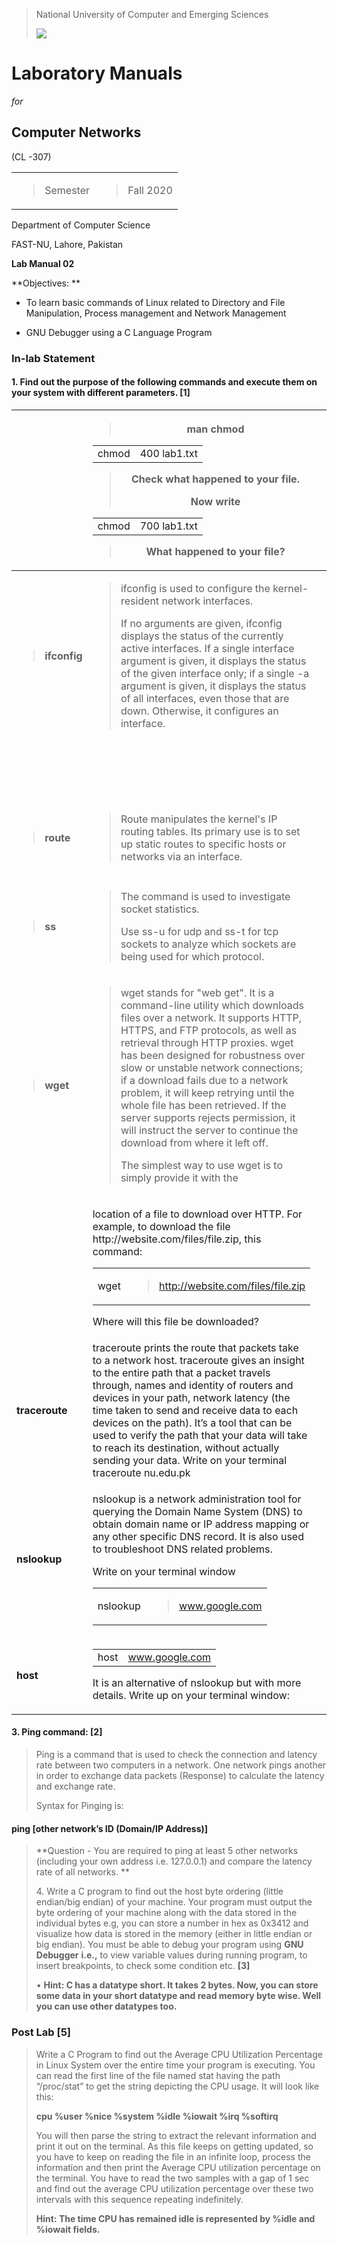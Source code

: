 > National University of Computer and Emerging Sciences
> 
> ![](media/image1.jpg)

# Laboratory Manuals

*for*

## Computer Networks

(CL -307)

<table>
<tbody>
<tr class="odd">
<td><blockquote>
<p>Semester</p>
</blockquote></td>
<td><blockquote>
<p>Fall 2020</p>
</blockquote></td>
</tr>
</tbody>
</table>

Department of Computer Science

FAST-NU, Lahore, Pakistan

**Lab Manual 02**

**Objectives: **

  - To learn basic commands of Linux related to Directory and File
    Manipulation, Process management and Network Management

  - GNU Debugger using a C Language Program

### In-lab Statement

#### 1\. Find out the purpose of the following commands and execute them on your system with different parameters. \[1\]

<table>
<thead>
<tr class="header">
<th></th>
<th><blockquote>
<p><strong>man chmod</strong></p>
</blockquote>
<table>
<tbody>
<tr class="odd">
<td>chmod</td>
<td>400 lab1.txt</td>
</tr>
</tbody>
</table>
<blockquote>
<p>Check what happened to your file.</p>
<p>Now write</p>
</blockquote>
<table>
<tbody>
<tr class="odd">
<td>chmod</td>
<td>700 lab1.txt</td>
</tr>
</tbody>
</table>
<blockquote>
<p>What happened to your file?</p>
</blockquote></th>
<th></th>
<th></th>
<th></th>
</tr>
</thead>
<tbody>
<tr class="odd">
<td><blockquote>
<p><strong>ifconfig</strong></p>
</blockquote></td>
<td><blockquote>
<p>ifconfig is used to configure the kernel-resident network interfaces.</p>
<p>If no arguments are given, ifconfig displays the status of the currently active interfaces. If a single interface argument is given, it displays the status of the given interface only; if a single -a argument is given, it displays the status of all interfaces, even those that are down. Otherwise, it configures an interface.</p>
</blockquote></td>
<td></td>
<td>ifconfig</td>
<td><table>
<thead>
<tr class="header">
<th>-a</th>
</tr>
</thead>
<tbody>
<tr class="odd">
<td>eth0</td>
</tr>
</tbody>
</table></td>
</tr>
<tr class="even">
<td></td>
<td></td>
<td></td>
<td><table>
<thead>
<tr class="header">
<th>ifconfig</th>
</tr>
</thead>
<tbody>
<tr class="odd">
<td>ifconfig</td>
</tr>
</tbody>
</table></td>
<td></td>
</tr>
<tr class="odd">
<td><blockquote>
<p><strong>route</strong></p>
</blockquote></td>
<td><blockquote>
<p>Route manipulates the kernel's IP routing tables. Its primary use is to set up static routes to specific hosts or networks via an interface.</p>
</blockquote></td>
<td></td>
<td>route</td>
<td></td>
</tr>
<tr class="even">
<td></td>
<td></td>
<td></td>
<td></td>
<td></td>
</tr>
<tr class="odd">
<td><blockquote>
<p><strong>ss</strong></p>
</blockquote></td>
<td><blockquote>
<p>The command is used to investigate socket statistics.</p>
<p>Use ss-u for udp and ss-t for tcp sockets to analyze which sockets are being used for which protocol.</p>
</blockquote></td>
<td></td>
<td></td>
<td></td>
</tr>
<tr class="even">
<td><blockquote>
<p><strong>wget</strong></p>
</blockquote></td>
<td><blockquote>
<p>wget stands for "web get". It is a command-line utility which downloads files over a network. It supports HTTP, HTTPS, and FTP protocols, as well as retrieval through HTTP proxies. wget has been designed for robustness over slow or unstable network connections; if a download fails due to a network problem, it will keep retrying until the whole file has been retrieved. If the server supports rejects permission, it will instruct the server to continue the download from where it left off.</p>
<p>The simplest way to use wget is to simply provide it with the</p>
</blockquote></td>
<td></td>
<td></td>
<td></td>
</tr>
<tr class="odd">
<td></td>
<td><p>location of a file to download over HTTP. For example, to download the file http://website.com/files/file.zip, this command:</p>
<table>
<tbody>
<tr class="odd">
<td>wget</td>
<td><blockquote>
<p><a href="http://website.com/files/file.zip">http://website.com/files/file.zip</a></p>
</blockquote></td>
</tr>
</tbody>
</table>
<p>Where will this file be downloaded?</p></td>
<td></td>
<td></td>
<td></td>
</tr>
<tr class="even">
<td><strong>traceroute</strong></td>
<td>traceroute prints the route that packets take to a network host. traceroute gives an insight to the entire path that a packet travels through, names and identity of routers and devices in your path, network latency (the time taken to send and receive data to each devices on the path). It’s a tool that can be used to verify the path that your data will take to reach its destination, without actually sending your data. Write on your terminal traceroute nu.edu.pk</td>
<td></td>
<td></td>
<td></td>
</tr>
<tr class="odd">
<td><strong>nslookup</strong></td>
<td><p>nslookup is a network administration tool for querying the Domain Name System (DNS) to obtain domain name or IP address mapping or any other specific DNS record. It is also used to troubleshoot DNS related problems.</p>
<p>Write on your terminal window</p>
<table>
<tbody>
<tr class="odd">
<td>nslookup</td>
<td><blockquote>
<p><a href="http://www.google.com/">www.google.com</a></p>
</blockquote></td>
</tr>
</tbody>
</table></td>
<td></td>
<td></td>
<td></td>
</tr>
<tr class="even">
<td><strong>host</strong></td>
<td><table>
<tbody>
<tr class="odd">
<td>host</td>
<td><a href="http://www.google.com/"><span class="underline">www.google.com</span></a></td>
</tr>
</tbody>
</table>
<p>It is an alternative of nslookup but with more details. Write up on your terminal window:</p></td>
<td></td>
<td></td>
<td></td>
</tr>
</tbody>
</table>

####  3. Ping command: \[2\]

> Ping is a command that is used to check the connection and latency
> rate between two computers in a network. One network pings another in
> order to exchange data packets (Response) to calculate the latency and
> exchange rate.
> 
> Syntax for Pinging is:

#### ping \[other network’s ID (Domain/IP Address)\]

> **Question - You are required to ping at least 5 other networks
> (including your own address i.e. 127.0.0.1) and compare the
> <span class="underline">latency rate</span> of all networks. **
> 
> 4\. Write a C program to find out the host byte ordering (little
> endian/big endian) of your machine. Your program must output the byte
> ordering of your machine along with the data stored in the individual
> bytes e.g, you can store a number in hex as 0x3412 and visualize how
> data is stored in the memory (either in little endian or big endian).
> You must be able to debug your program using **GNU Debugger**
> **i.e.,** to view variable values during running program, to insert
> breakpoints, to check some condition etc. **\[3\]**
> 
> • **Hint: C has a datatype short. It takes 2 bytes. Now, you can store
> some data in your short datatype and read memory byte wise. Well you
> can use other datatypes too.**

### Post Lab \[5\]

> Write a C Program to find out the Average CPU Utilization Percentage
> in Linux System over the entire time your program is executing. You
> can read the first line of the file named stat having the path
> “/proc/stat” to get the string depicting the CPU usage. It will look
> like this:
> 
> **cpu %user %nice %system %idle %iowait %irq %softirq**
> 
> You will then parse the string to extract the relevant information and
> print it out on the terminal. As this file keeps on getting updated,
> so you have to keep on reading the file in an infinite loop, process
> the information and then print the Average CPU utilization percentage
> on the terminal. You have to read the two samples with a gap of 1 sec
> and find out the average CPU utilization percentage over these two
> intervals with this sequence repeating indefinitely.
> 
> **Hint: The time CPU has remained idle is represented by %idle and
> %iowait fields.**

